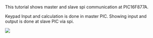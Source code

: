 This tutorial shows master and slave spi communication at PIC16F877A.
<p>Keypad Input and calculation is done in master PIC. Showing input and output is done at slave PIC via spi.</p>
<img src=https://user-images.githubusercontent.com/45767042/106165123-ce115680-619b-11eb-82a6-7818cc247451.PNG>
